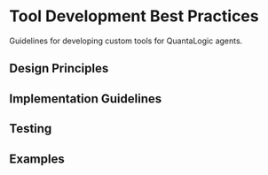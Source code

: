 # Tool Development Best Practices

Guidelines for developing custom tools for QuantaLogic agents.

## Design Principles

## Implementation Guidelines

## Testing

## Examples
